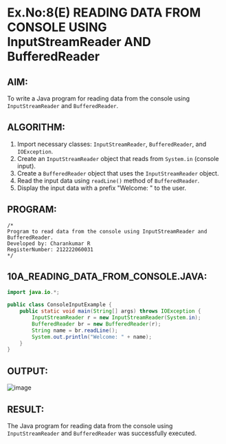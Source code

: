 # Ex.No:8(E) READING DATA FROM CONSOLE USING InputStreamReader AND BufferedReader

## AIM:
To write a Java program for reading data from the console using `InputStreamReader` and `BufferedReader`.

## ALGORITHM:
1. Import necessary classes: `InputStreamReader`, `BufferedReader`, and `IOException`.
2. Create an `InputStreamReader` object that reads from `System.in` (console input).
3. Create a `BufferedReader` object that uses the `InputStreamReader` object.
4. Read the input data using `readLine()` method of `BufferedReader`.
5. Display the input data with a prefix "Welcome: " to the user.

## PROGRAM:
```
/*
Program to read data from the console using InputStreamReader and BufferedReader.
Developed by: Charankumar R
RegisterNumber: 212222060031
*/
```

## 10A_READING_DATA_FROM_CONSOLE.JAVA:
```java
import java.io.*;

public class ConsoleInputExample {
    public static void main(String[] args) throws IOException {
        InputStreamReader r = new InputStreamReader(System.in);
        BufferedReader br = new BufferedReader(r);
        String name = br.readLine();
        System.out.println("Welcome: " + name);
    }
}
```

## OUTPUT:
![image](https://github.com/user-attachments/assets/aa078aec-84f4-49b1-b5b8-adbbf8f6ed73)


## RESULT:
The Java program for reading data from the console using `InputStreamReader` and `BufferedReader` was successfully executed.
